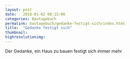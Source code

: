 ```yaml
---
layout: post
date:   2018-01-02 08:15:00
categories: Bautagebuch
permalink: bautagebuch/gedanke-festigt-sich/index.html
title:  "Gedanke festigt sich"
thumbnail: 
highresolutionimg: 
---
```

Der Gedanke, ein Haus zu bauen festigt sich immer mehr